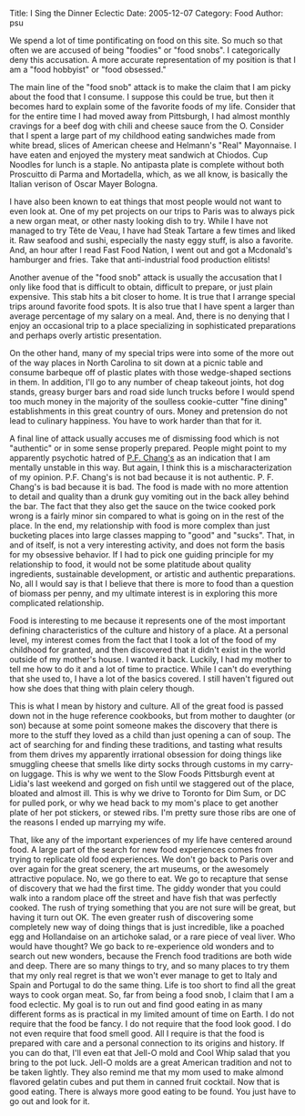 Title: I Sing the Dinner Eclectic
Date: 2005-12-07
Category: Food
Author: psu

We spend a lot of time pontificating on food on this site. So much so that often we are accused of being "foodies" or "food snobs". I categorically deny this accusation. A more accurate representation of my position is that I am a "food hobbyist" or "food obsessed."

The main line of the "food snob" attack is to make the claim that I am picky about the food that I consume. I suppose this could be true, but then it becomes hard to explain some of the favorite foods of my life. Consider that for the entire time I had moved away from Pittsburgh, I had almost monthly cravings for a beef dog with chili and cheese sauce from the O. Consider that I spent a large part of my childhood eating sandwiches made from white bread, slices of American cheese and Helmann's "Real" Mayonnaise. I have eaten and enjoyed the mystery meat sandwich at Chiodos. Cup Noodles for lunch is a staple. No antipasta plate is complete without both Proscuitto di Parma and Mortadella, which, as we all know, is basically the Italian verison of Oscar Mayer Bologna.

I have also been known to eat things that most people would not want to even look at. One of my pet projects on our trips to Paris was to always pick a new organ meat, or other nasty looking dish to try. While I have not managed to try Tête de Veau, I have had Steak Tartare a few times and liked it. Raw seafood and sushi, especially the nasty eggy stuff, is also a favorite. And, an hour after I read Fast Food Nation, I went out and got a Mcdonald's hamburger and fries. Take that anti-industrial food production elitists!

Another avenue of the "food snob" attack is usually the accusation that I only like food that is difficult to obtain, difficult to prepare, or just plain expensive. This stab hits a bit closer to home. It is true that I arrange special trips around favorite food spots. It is also true that I have spent a larger than average percentage of my salary on a meal. And, there is no denying that I enjoy an occasional trip to a place specializing in sophisticated preparations and perhaps overly artistic presentation.

On the other hand, many of my special trips were into some of the more out of the way places in North Carolina to sit down at a picnic table and consume barbeque off of plastic plates with those wedge-shaped sections in them. In addition, I'll go to any number of cheap takeout joints, hot dog stands, greasy burger bars and road side lunch trucks before I would spend too much money in the majority of the soulless cookie-cutter "fine dining" establishments in this great country of ours. Money and pretension do not lead to culinary happiness. You have to work harder than that for it.

A final line of attack usually accuses me of dismissing food which is not "authentic" or in some sense properly prepared. People might point to my apparently psychotic hatred of <a href="http://mutable-states.com/pf-changs-why-its-evil.html">P.F. Chang's</a> as an indication that I am mentally unstable in this way. But again, I think this is a mischaracterization of my opinion. P.F. Chang's is not bad because it is not authentic. P. F. Chang's is bad because it is bad. The food is made with no more attention to detail and quality than a drunk guy vomiting out in the back alley behind the bar. The fact that they also get the sauce on the twice cooked pork wrong is a fairly minor sin compared to what is going on in the rest of the place.
In the end, my relationship with food is more complex than just bucketing places into large classes mapping to "good" and "sucks". That, in and of itself, is not a very interesting activity, and does not form the basis for my obsessive behavior. If I had to pick one guiding principle for my relationship to food, it would not be some platitude about quality ingredients, sustainable development, or artistic and authentic preparations. No, all I would say is that I believe that there is more to food than a question of biomass per penny, and my ultimate interest is in exploring this more complicated relationship.

Food is interesting to me because it represents one of the most important defining characteristics of the culture and history of a place. At a personal level, my interest comes from the fact that I took a lot of the food of my childhood for granted, and then discovered that it didn't exist in the world outside of my mother's house. I wanted it back. Luckily, I had my mother to tell me how to do it and a lot of time to practice. While I can't do everything that she used to, I have a lot of the basics covered. I still haven't figured out how she does that thing with plain celery though.

This is what I mean by history and culture. All of the great food is passed down not in the huge reference cookbooks, but from mother to daughter (or son) because at some point someone makes the discovery that there is more to the stuff they loved as a child than just opening a can of soup. The act of searching for and finding these traditions, and tasting what results from them drives my apparently irrational obsession for doing things like smuggling cheese that smells like dirty socks through customs in my carry-on luggage. This is why we went to the Slow Foods Pittsburgh event at Lidia's last weekend and gorged on fish until we staggered out of the place, bloated and almost ill. This is why we drive to Toronto for Dim Sum, or DC for pulled pork, or why we head back to my mom's place to get another plate of her pot stickers, or stewed ribs. I'm pretty sure those ribs are one of the reasons I ended up marrying my wife.

That, like any of the important experiences of my life have centered around food. A large part of the search for new food experiences comes from trying to replicate old food experiences. We don't go back to Paris over and over again for the great scenery, the art museums, or the awesomely attractive populace. No, we go there to eat. We go to recapture that sense of discovery that we had the first time. The giddy wonder that you could walk into a random place off the street and have fish that was perfectly cooked. The rush of trying something that you are not sure will be great, but having it turn out OK. The even greater rush of discovering some completely new way of doing things that is just incredible, like a poached egg and Hollandaise on an artichoke salad, or a rare piece of veal liver. Who would have thought? We go back to re-experience old wonders and to search out new wonders, because the French food traditions are both wide and deep. There are so many things to try, and so many places to try them that my only real regret is that we won't ever manage to get to Italy and Spain and Portugal to do the same thing. Life is too short to find all the great ways to cook organ meat.
So, far from being a food snob, I claim that I am a food eclectic. My goal is to run out and find good eating in as many different forms as is practical in my limited amount of time on Earth. I do not require that the food be fancy. I do not require that the food look good. I do not even require that food smell good. All I require is that the food is prepared with care and a personal connection to its origins and history. If you can do that, I'll even eat that Jell-O mold and Cool Whip salad that you bring to the pot luck. Jell-O molds are a great American tradition and not to be taken lightly. They also remind me that my mom used to make almond flavored gelatin cubes and put them in canned fruit cocktail. Now that is good eating.
There is always more good eating to be found. You just have to go out and look for it.